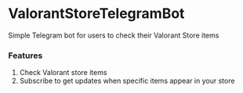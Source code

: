 # ValorantStoreTelegramBot
Simple Telegram bot for users to check their Valorant Store items

### Features
1. Check Valorant store items
2. Subscribe to get updates when specific items appear in your store

